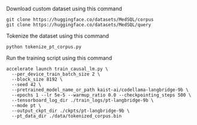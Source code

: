 Download custom dataset using this command
```shell
git clone https://huggingface.co/datasets/MedSQL/corpus
git clone https://huggingface.co/datasets/MedSQL/query
```

Tokenize the dataset using this command
```shell
python tokenize_pt_corpus.py
```

Run the training script using this command
```shell
accelerate launch train_causal_lm.py \
  --per_device_train_batch_size 2 \
  --block_size 8192 \
  --seed 42 \
  --pretrained_model_name_or_path kaist-ai/codellama-langbridge-9b \
  --epochs 1 --lr 5e-5 --warmup_ratio 0.0 --checkpointing_steps 500 \
  --tensorboard_log_dir ./train_logs/pt-langbridge-9b \
  --mode pt \
  --output_ckpt_dir ./ckpts/pt-langbridge-9b \
  --pt_data_dir ./data/tokenized_corpus.bin
```